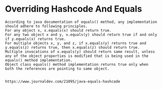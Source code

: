 # Overriding Hashcode And Equals

	According to java documentation of equals() method, any implementation should adhere to following principles.
	For any object x, x.equals(x) should return true.
	For any two object x and y, x.equals(y) should return true if and only if y.equals(x) returns true.
	For multiple objects x, y, and z, if x.equals(y) returns true and y.equals(z) returns true, then x.equals(z) should return true.
	Multiple invocations of x.equals(y) should return same result, unless any of the object properties is modified that is being used in the equals() method implementation.
	Object class equals() method implementation returns true only when both the references are pointing to same object.
	
	
	https://www.journaldev.com/21095/java-equals-hashcode